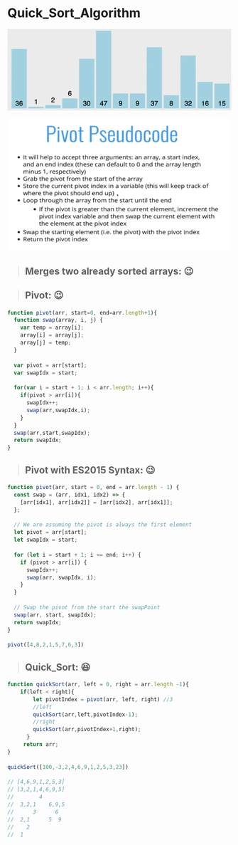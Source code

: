 # Quick_Sort_Algorithm


![quick_sort](quick_sort.gif)

![pivot_pheudo](https://github.com/NoriKaneshige/Quick_Sort_Algorithm/blob/master/pivot_pheudo.png)

> ## Merges two already sorted arrays: :wink:

> ## Pivot: :wink:
``` js
function pivot(arr, start=0, end=arr.length+1){
  function swap(array, i, j) {
    var temp = array[i];
    array[i] = array[j];
    array[j] = temp;
  }

  var pivot = arr[start];
  var swapIdx = start;

  for(var i = start + 1; i < arr.length; i++){
    if(pivot > arr[i]){
      swapIdx++;
      swap(arr,swapIdx,i);
    }
  }
  swap(arr,start,swapIdx);
  return swapIdx;
}
```

> ## Pivot with ES2015 Syntax: :wink:
``` js
function pivot(arr, start = 0, end = arr.length - 1) {
  const swap = (arr, idx1, idx2) => {
    [arr[idx1], arr[idx2]] = [arr[idx2], arr[idx1]];
  };

  // We are assuming the pivot is always the first element
  let pivot = arr[start];
  let swapIdx = start;

  for (let i = start + 1; i <= end; i++) {
    if (pivot > arr[i]) {
      swapIdx++;
      swap(arr, swapIdx, i);
    }
  }

  // Swap the pivot from the start the swapPoint
  swap(arr, start, swapIdx);
  return swapIdx;
}

pivot([4,8,2,1,5,7,6,3])
```

> ## Quick_Sort: :laughing:
``` js
function quickSort(arr, left = 0, right = arr.length -1){
    if(left < right){
        let pivotIndex = pivot(arr, left, right) //3
        //left
        quickSort(arr,left,pivotIndex-1);
        //right
        quickSort(arr,pivotIndex+1,right);
      }
     return arr;
} 
           
quickSort([100,-3,2,4,6,9,1,2,5,3,23])

// [4,6,9,1,2,5,3]
// [3,2,1,4,6,9,5]
//        4
//  3,2,1    6,9,5
//      3      6
//  2,1      5  9
//    2
//  1
```
